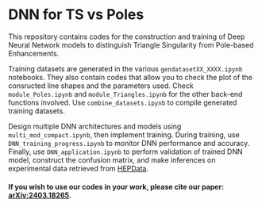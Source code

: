 # DNN for TS vs Poles

This repository contains codes for the construction and training of Deep Neural Network models to distinguish Triangle Singularity from Pole-based Enhancements.

Training datasets are generated in the various `gendatasetXX_XXXX.ipynb` notebooks. They also contain codes that allow you to check the plot of the consructed line shapes and the parameters used. Check `module_Poles.ipynb` and `module_Triangles.ipynb` for the other back-end functions involved. Use `combine_datasets.ipynb` to compile generated training datasets.

Design multiple DNN architectures and models using `multi_mod_compact.ipynb`, then implement training. During training, use `DNN_training_progress.ipynb` to monitor DNN performance and accuracy. Finally, use `DNN_application.ipynb` to perform validation of trained DNN model, construct the confusion matrix, and make inferences on experimental data retrieved from <a href=https://www.hepdata.net/record/ins1728691>HEPData</a>.

#### If you wish to use our codes in your work, please cite our paper: [arXiv:2403.18265](https://arxiv.org/abs/2403.18265).
